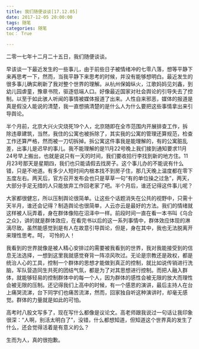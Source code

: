 ```yaml
---
title: 我们随便谈谈[17.12.05]
date: 2017-12-05 20:00:00
tags: 随笔
categories: 随笔
toc： True

---
```

二零一七年十二月二十五日，我们随便谈谈。

<!--more-->

早该谈一下最近发生的一些事儿，由于前些日子被情绪冲的七零八落，想等平静下来再思考一下，然而，当我平静下来思考的时候，并没有能够想明白。最近发生的很多事儿确实刷新了我对整个世界的理解。从杭州保姆纵火，江歌妈妈见刘鑫，到幼儿园虐童，豫章书院，驱逐低端人口。好像最近国家对社会舆论的引导失去了控制。以至于如此骇人听闻的事情被媒体报道了出来。人性自来邪恶，媒体的报道是真是假没人能说的清楚，我一直想搞清楚的是什么人为什么要把这些事情拿出来引导舆论。

半个月前，北京大兴火灾烧死19个人，北京随即在全市范围内开展排查工作，拆除违章建筑，当然，我住的公寓也被拆除了，其实我的公寓的管理还算规范，检查工作还算严格，然而被一刀切拆掉。拆公寓这件事我是能理解的，有的公寓脏乱差，出事儿是迟早的事儿。我不能理解的是11月22号晚上我们接到通知要求11月24号早上搬出，也就是说只有一天的时间，我们要收拾行李找到新的地方住。11月23号那天是星期四，我们也只能请假去找房子。这个事儿办的不能说有什么错，只是不地道。有多少人短时间内根本找不到房子住，那几天晚上温度都在零下五度左右。两天后，官方召开发布会也只是草草一句“有的单位操之过急”，两天，大部分手足无措的人只能放弃工作回老家了吧。半个月后，谁还记得这件事儿呢？

大家都很健忘，所以压制舆论很简单。让这些个话题消失在公共的视野中，只需十天半月，谁还会记得？制造舆论也很简单，人云亦云是最好的方法。我们的情绪就这样被人玩弄着，身在群体像陷在沼泽中一样。前段时间一直在看一本书叫《乌合之众》，讲的就是群体效应，在看完书以后的这一系列事情中，群体效应体现的淋漓尽致。虽然能感觉到是有人在故意引导舆论，但是，身在其中，我也无法脱离开来理性思考。呵， 可怜的人！

我看到的世界就像是被人精心安排过的需要被我看到的世界，我对我能接受到的信息无法选择，一想到这里我就感觉脊背一阵凉风吹过。无论是宗教还是政权，都是统治人心的工具，控制一个群体的思想才能做到真正的控制，就比如说传销进行洗脑，军队营造同生共死的团结气氛，都是为了对其思想进行控制。而把人融入群体，就能够轻易的控制群体中的每一个人，因为群体的感性会被无限的放大而理性会被无限的压制。还记得我们上高中的时候，有一个感恩的演讲，最后主持人在台上痛哭流涕，台下同学们也痛苦流涕，然而，回家独自听这种演讲时，却毫无感觉。群体的力量就是如此的可怕。

高考时八股文写多了，现在写什么都像是议论文。高老师跟我说过一句话让我印象很深：“人啊，别活太明白了”，没错，什么都想知道，但知道这个世界真的发生了什么，还会觉得活着是有意义的么？

生而为人，真的很抱歉。